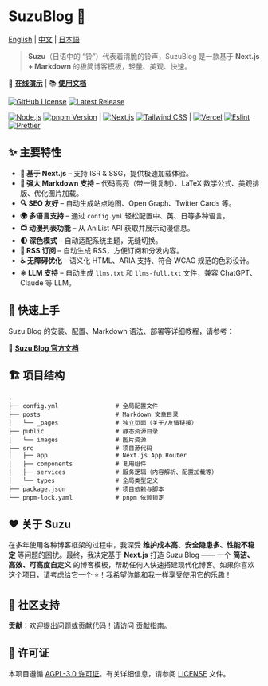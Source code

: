 # SuzuBlog 🎐

[English](./README.md) | [中文](./README_ZH.md) | [日本語](./README_JA.md)

> **Suzu**（日语中的 “铃”）代表着清脆的铃声，SuzuBlog 是一款基于 **Next.js + Markdown** 的极简博客模板，轻量、美观、快速。

🚀 **[在线演示](https://www.zla.pub)** | 📚 **[使用文档](https://suzu.zla.app)**

[![GitHub License][license-badge]][license-link] [![Latest Release][release-badge]][release-link]

[![Node.js][node-badge]][node-link] [![pnpm Version][pnpm-badge]][pnpm-link] | [![Next.js][nextjs-badge]][nextjs-link] [![Tailwind CSS][tailwind-badge]][tailwind-link] | [![Vercel][vercel-badge]][vercel-link] [![Eslint][eslint-badge]][eslint-link] [![Prettier][prettier-badge]][prettier-link]

## ✨ 主要特性

- **🚀 基于 Next.js** – 支持 ISR & SSG，提供极速加载体验。
- **📄 强大 Markdown 支持** – 代码高亮（带一键复制）、LaTeX 数学公式、美观排版、优化图片加载。
- **🔍 SEO 友好** – 自动生成站点地图、Open Graph、Twitter Cards 等。
- **🌍 多语言支持** – 通过 `config.yml` 轻松配置中、英、日等多种语言。
- **📺 动漫列表功能** – 从 AniList API 获取并展示动漫信息。
- **🌓 深色模式** – 自动适配系统主题，无缝切换。
- **📢 RSS 订阅** – 自动生成 RSS，方便订阅和分发内容。
- **♿ 无障碍优化** – 语义化 HTML、ARIA 支持、符合 WCAG 规范的色彩设计。
- **⚛️ LLM 支持** – 自动生成 `llms.txt` 和 `llms-full.txt` 文件，兼容 ChatGPT、Claude 等 LLM。

## 🚀 快速上手

Suzu Blog 的安装、配置、Markdown 语法、部署等详细教程，请参考：

📖 **[Suzu Blog 官方文档](https://suzu.zla.app)**

## 🏗️ 项目结构

```plaintext
.
├── config.yml                # 全局配置文件
├── posts                     # Markdown 文章目录
│   └── _pages                # 独立页面（关于/友情链接）
├── public                    # 静态资源目录
│   └── images                # 图片资源
├── src                       # 项目源代码
│   ├── app                   # Next.js App Router
│   ├── components            # 复用组件
│   ├── services              # 服务逻辑（内容解析、配置加载等）
│   └── types                 # 全局类型定义
├── package.json              # 项目依赖与脚本
└── pnpm-lock.yaml            # pnpm 依赖锁定
```

## ❤️ 关于 Suzu

在多年使用各种博客框架的过程中，我深受 **维护成本高、安全隐患多、性能不稳定** 等问题的困扰。最终，我决定基于 **Next.js** 打造 Suzu Blog —— 一个 **简洁、高效、可高度自定义** 的博客模板，帮助任何人快速搭建现代化博客。如果你喜欢这个项目，请考虑给它一个 ⭐！我希望你能和我一样享受使用它的乐趣！

## 🔗 社区支持

**贡献**：欢迎提出问题或贡献代码！请访问 [贡献指南](https://github.com/ZL-Asica/SuzuBlog/blob/main/CONTRIBUTING.md)。

## 📜 许可证

本项目遵循 [AGPL-3.0 许可证][license-link]。有关详细信息，请参阅 [LICENSE](./LICENSE) 文件。

<!-- Badges / Links -->

[eslint-badge]: https://img.shields.io/badge/eslint-4B32C3?logo=eslint&logoColor=white
[eslint-link]: https://www.npmjs.com/package/eslint-config-zl-asica
[license-badge]: https://img.shields.io/github/license/ZL-Asica/SuzuBlog
[license-link]: ./LICENSE
[nextjs-badge]: https://img.shields.io/badge/Next.js-black?logo=next.js&logoColor=white
[nextjs-link]: https://nextjs.org
[node-badge]: https://img.shields.io/badge/node%3E=18.18-339933?logo=node.js&logoColor=white
[node-link]: https://nodejs.org/
[pnpm-badge]: https://img.shields.io/github/package-json/packageManager/ZL-Asica/SuzuBlog?label=&logo=pnpm&logoColor=fff&color=F69220
[pnpm-link]: https://pnpm.io/
[prettier-badge]: https://img.shields.io/badge/Prettier-F7B93E?logo=Prettier&logoColor=white
[prettier-link]: https://www.npmjs.com/package/@zl-asica/prettier-config
[release-badge]: https://img.shields.io/github/v/release/ZL-Asica/SuzuBlog?display_name=release&label=SuzuBlog&color=fc8da3
[release-link]: https://github.com/ZL-Asica/SuzuBlog/releases/
[tailwind-badge]: https://img.shields.io/badge/Tailwind%20CSS-06B6D4?logo=tailwindcss&logoColor=white
[tailwind-link]: https://tailwindcss.com/
[vercel-badge]: https://img.shields.io/badge/Vercel-%23000000.svg?logo=vercel&logoColor=white
[vercel-link]: https://vercel.com

